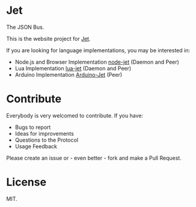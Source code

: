 # Jet

The JSON Bus.

This is the website project for [Jet](http://jetbus.io). 

If you are looking for language implementations, you may be interested in:

- Node.js and Browser Implementation [node-jet](http://github.com/lipp/node-jet) (Daemon and Peer)
- Lua Implementation [lua-jet](http://github.com/lipp/lua-jet) (Daemon and Peer)
- Arduino Implementation [Arduino-Jet](http://github.com/lipp/Arduino-Jet) (Peer)

# Contribute

Everybody is very welcomed to contribute. If you have:

- Bugs to report
- Ideas for improvements
- Questions to the Protocol
- Usage Feedback

Please create an issue or - even better - fork and make a Pull Request.

# License

MIT.
